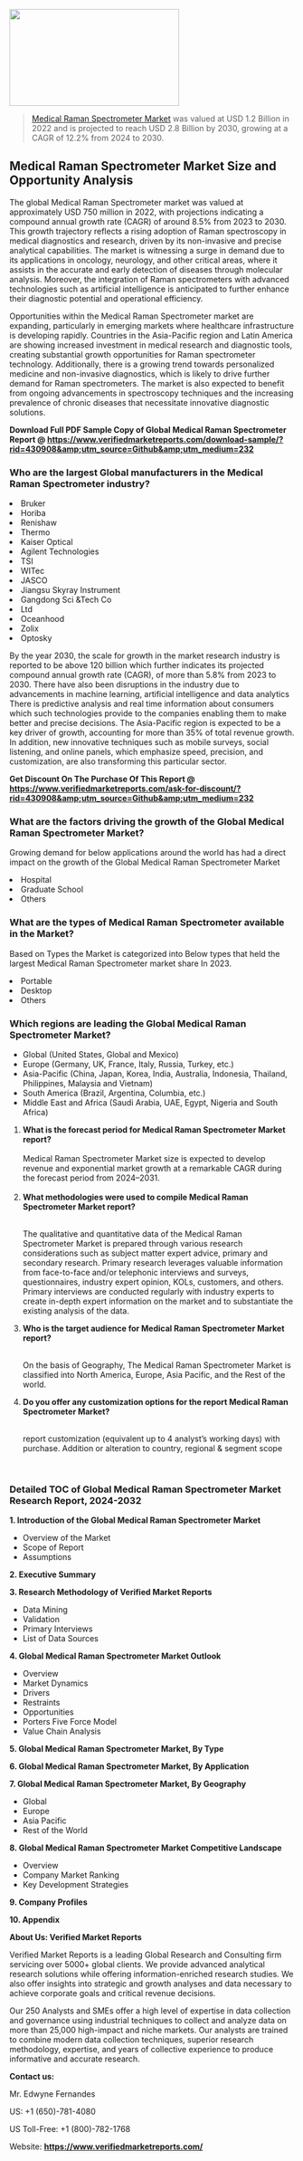 
<img src="https://ffe5etoiles.com/wp-content/uploads/2024/12/MST1-300x171.png" alt="" width="300" height="171" class="alignnone size-medium wp-image-20088" /><blockquote><p><p><a href="https://www.verifiedmarketreports.com/download-sample/?rid=430908&utm_source=Github&utm_medium=232" target="_blank">Medical Raman Spectrometer Market</a> was valued at USD 1.2 Billion in 2022 and is projected to reach USD 2.8 Billion by 2030, growing at a CAGR of 12.2% from 2024 to 2030.</p></blockquote><p><h2>Medical Raman Spectrometer Market Size and Opportunity Analysis</h2> <p>The global Medical Raman Spectrometer market was valued at approximately USD 750 million in 2022, with projections indicating a compound annual growth rate (CAGR) of around 8.5% from 2023 to 2030. This growth trajectory reflects a rising adoption of Raman spectroscopy in medical diagnostics and research, driven by its non-invasive and precise analytical capabilities. The market is witnessing a surge in demand due to its applications in oncology, neurology, and other critical areas, where it assists in the accurate and early detection of diseases through molecular analysis. Moreover, the integration of Raman spectrometers with advanced technologies such as artificial intelligence is anticipated to further enhance their diagnostic potential and operational efficiency.</p> <p>Opportunities within the Medical Raman Spectrometer market are expanding, particularly in emerging markets where healthcare infrastructure is developing rapidly. Countries in the Asia-Pacific region and Latin America are showing increased investment in medical research and diagnostic tools, creating substantial growth opportunities for Raman spectrometer technology. Additionally, there is a growing trend towards personalized medicine and non-invasive diagnostics, which is likely to drive further demand for Raman spectrometers. The market is also expected to benefit from ongoing advancements in spectroscopy techniques and the increasing prevalence of chronic diseases that necessitate innovative diagnostic solutions.</p> </p><p class=""><strong>Download Full PDF Sample Copy of Global Medical Raman Spectrometer Report @ <a href="https://www.verifiedmarketreports.com/download-sample/?rid=430908&amp;utm_source=Github&amp;utm_medium=232" target="_blank">https://www.verifiedmarketreports.com/download-sample/?rid=430908&amp;utm_source=Github&amp;utm_medium=232</a></strong></p><h3 id="" class="">Who are the largest Global manufacturers in the Medical Raman Spectrometer industry?</h3><p><li>Bruker</li><li> Horiba</li><li> Renishaw</li><li> Thermo</li><li> Kaiser Optical</li><li> Agilent Technologies</li><li> TSI</li><li> WITec</li><li> JASCO</li><li> Jiangsu Skyray Instrument</li><li> Gangdong Sci &Tech Co</li><li> Ltd</li><li> Oceanhood</li><li> Zolix</li><li> Optosky</li></p><div class=""><div class="" dir="" data-message-author-role="" data-message-id="" data-message-model-slug=""><div class=""><div class=""><div class=""><div class="" dir="" data-message-author-role="" data-message-id="" data-message-model-slug=""><div class=""><div class=""><p>By the year 2030, the scale for growth in the market research industry is reported to be above 120 billion which further indicates its projected compound annual growth rate (CAGR), of more than 5.8% from 2023 to 2030. There have also been disruptions in the industry due to advancements in machine learning, artificial intelligence and data analytics There is predictive analysis and real time information about consumers which such technologies provide to the companies enabling them to make better and precise decisions. The Asia-Pacific region is expected to be a key driver of growth, accounting for more than 35% of total revenue growth. In addition, new innovative techniques such as mobile surveys, social listening, and online panels, which emphasize speed, precision, and customization, are also transforming this particular sector.</p><p><strong>Get Discount On The Purchase Of This Report @&nbsp; <a href="https://www.verifiedmarketreports.com/ask-for-discount/?rid=430908&amp;utm_source=Github&amp;utm_medium=232" target="_blank">https://www.verifiedmarketreports.com/ask-for-discount/?rid=430908&amp;utm_source=Github&amp;utm_medium=232</a></strong></p></div></div></div></div></div></div></div></div><h3 id="" class="">What are the factors driving the growth of the Global Medical Raman Spectrometer Market?</h3><p id="" class="">Growing demand for below applications around the world has had a direct impact on the growth of the Global Medical Raman Spectrometer Market</p><p id="" class=""><li>Hospital</li><li> Graduate School</li><li> Others</li></p><h3 id="" class="">What are the types of Medical Raman Spectrometer available in the Market?</h3><p id="" class="">Based on Types the Market is categorized into Below types that held the largest Medical Raman Spectrometer market share In 2023.</p><p id="" class=""><li>Portable</li><li> Desktop</li><li> Others</li></p><h3 id="" class="">Which regions are leading the Global Medical Raman Spectrometer Market?</h3><ul><li>Global (United States, Global and Mexico)</li><li>Europe (Germany, UK, France, Italy, Russia, Turkey, etc.)</li><li>Asia-Pacific (China, Japan, Korea, India, Australia, Indonesia, Thailand, Philippines, Malaysia and Vietnam)</li><li>South America (Brazil, Argentina, Columbia, etc.)</li><li>Middle East and Africa (Saudi Arabia, UAE, Egypt, Nigeria and South Africa)</li></ul><p><ol><li><strong>What is the forecast period for Medical Raman Spectrometer Market report?<br /></strong><br /><span data-sheets-root="1" data-sheets-value="{&quot;1&quot;:2,&quot;2&quot;:&quot;XXXX size is expected to develop revenue and exponential market growth at a remarkable CAGR during the forecast period from 2024&ndash;2030.&quot;}" data-sheets-userformat="{&quot;2&quot;:12674,&quot;4&quot;:{&quot;1&quot;:2,&quot;2&quot;:16776960},&quot;10&quot;:2,&quot;11&quot;:0,&quot;15&quot;:&quot;Arial&quot;,&quot;16&quot;:12}">Medical Raman Spectrometer Market size is expected to develop revenue and exponential market growth at a remarkable CAGR during the forecast period from 2024&ndash;2031.</span><br /><br /></li><li><strong>What methodologies were used to compile Medical Raman Spectrometer Market report?<br /><br /></strong><p>The qualitative and quantitative data of the&nbsp;Medical Raman Spectrometer Market is prepared through various research considerations such as subject matter expert advice, primary and secondary research. Primary research leverages valuable information from face-to-face and/or telephonic interviews and surveys, questionnaires, industry expert opinion, KOLs, customers, and others. Primary interviews are conducted regularly with industry experts to create in-depth expert information on the market and to substantiate the existing analysis of the data.&nbsp;</p></li><li><strong>Who is the target audience for Medical Raman Spectrometer Market report?<br /><br /></strong><p>On the basis of Geography, The&nbsp;Medical Raman Spectrometer Market is classified into North America, Europe, Asia Pacific, and the Rest of the world.</p></li><li><strong>Do you offer any customization options for the report Medical Raman Spectrometer Market?<br /><br /></strong><p>report customization (equivalent up to 4 analyst&rsquo;s working days) with purchase. Addition or alteration to country, regional &amp; segment scope</p><p>&nbsp;</p></li></ol></p><h3 id="" class="">Detailed TOC of Global Medical Raman Spectrometer Market Research Report, 2024-2032</h3><p id="" class=""><strong>1. Introduction of the Global Medical Raman Spectrometer Market</strong></p><ul><li>Overview of the Market</li><li>Scope of Report</li><li>Assumptions</li></ul><p id="" class=""><strong>2. Executive Summary</strong></p><p id="" class=""><strong>3. Research Methodology of&nbsp;Verified Market Reports</strong></p><ul><li>Data Mining</li><li>Validation</li><li>Primary Interviews</li><li>List of Data Sources</li></ul><p id="" class=""><strong>4. Global Medical Raman Spectrometer Market Outlook</strong></p><ul><li>Overview</li><li>Market Dynamics</li><li>Drivers</li><li>Restraints</li><li>Opportunities</li><li>Porters Five Force Model</li><li>Value Chain Analysis</li></ul><p id="" class=""><strong>5. Global Medical Raman Spectrometer Market, By&nbsp;Type</strong></p><p id="" class=""><strong>6. Global Medical Raman Spectrometer Market, By Application</strong></p><p id="" class=""><strong>7. Global Medical Raman Spectrometer Market, By Geography</strong></p><ul><li>Global</li><li>Europe</li><li>Asia Pacific</li><li>Rest of the World</li></ul><p id="" class=""><strong>8. Global Medical Raman Spectrometer Market Competitive Landscape</strong></p><ul><li>Overview</li><li>Company Market Ranking</li><li>Key Development Strategies</li></ul><p id="" class=""><strong>9. Company Profiles</strong></p><p id="" class=""><strong>10. Appendix</strong></p><p id="" class=""><strong>About Us: Verified Market Reports</strong></p><p id="" class="">Verified Market Reports is a leading Global Research and Consulting firm servicing over 5000+ global clients. We provide advanced analytical research solutions while offering information-enriched research studies. We also offer insights into strategic and growth analyses and data necessary to achieve corporate goals and critical revenue decisions.</p><p id="" class="">Our 250 Analysts and SMEs offer a high level of expertise in data collection and governance using industrial techniques to collect and analyze data on more than 25,000 high-impact and niche markets. Our analysts are trained to combine modern data collection techniques, superior research methodology, expertise, and years of collective experience to produce informative and accurate research.</p><p id="" class=""><strong>Contact us:</strong></p><p id="" class="">Mr. Edwyne Fernandes</p><p id="" class="">US: +1 (650)-781-4080</p><p id="" class="">US Toll-Free: +1 (800)-782-1768</p><p id="" class="">Website: <a target="" data-test-app-aware-link=""><strong>https://www.verifiedmarketreports.com/</strong></a></p>
